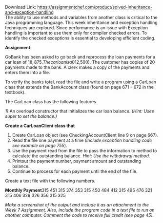 Download Link: https://assignmentchef.com/product/solved-inheritance-and-exception-handling
<br>
The ability to use methods and variables from another class is critical to the Java programming language. This week inheritance and exception handling techniques are explored. Since performance is an issue with Exception handling is important to use them only for compiler checked errors. To identify the checked exceptions is essential to developing efficient coding.

<strong>Assignment:</strong>

GoBank has been asked to go back and reprocess the loan payments for a car loan of $18,875. The car loan is a 0% interest loan. The loan is for 60 months. The customer does not believe the bank has the correct outstanding balance for her loan ($12,500). The customer has copies of 20 payments made to the bank. A clerk makes a copy of the payments and enters them into a file.

To verify the banks total, read the file and write a program using a CarLoan class that extends the BankAccount class (found on page 671 – 672 in the textbook).

The CarLoan class has the following features.

<em>1)</em> An overload constructor that initializes the car loan balance. <em>(Hint: Uses super to set the balance.)</em>

<strong>Create a CarLoanClient class that</strong>

<ol>

 <li>Create CarLoan object (see CheckingAccountClient line 9 on page 667).</li>

 <li>Read the file one payment at a time <em>(Include exception handling code see example on page 755</em>).</li>

 <li>Use the payment read from the file to pass the information to method to calculate the outstanding balance. <em>Hint: Use the withdrawal method.</em></li>

 <li>Printout the payment number, payment amount and outstanding balance.</li>

 <li>Continue to process for each payment until the end of the file.</li>

</ol>

Create a text file with the following numbers.

<strong>Monthly Payment</strong>315 451 315 374 353 315 450 484 412 315 495 476 321 315 406 329 326 356 315 325

<em>Make a screenshot of the output and include it as an attachment to the Week 7 Assignment. Also, include the program code in a text file to run on another computer.</em> <em>Comment the code to receive full credit (see page 45).</em>